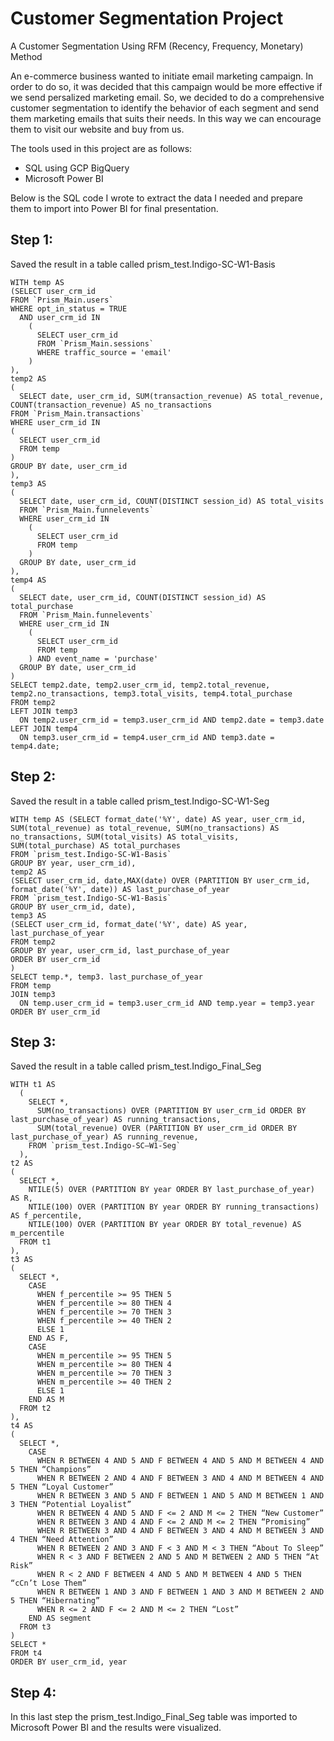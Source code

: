 # Customer Segmentation Project
A Customer Segmentation Using RFM (Recency, Frequency, Monetary) Method

An e-commerce business wanted to initiate email marketing campaign. In order to do so, it was decided that this campaign would be more effective if we send persalized marketing email. So, we decided to do a comprehensive customer segmentation to identify the behavior of each segment and send them marketing emails that suits their needs. In this way we can encourage them to visit our website and buy from us.

The tools used in this project are as follows:

* SQL using GCP BigQuery
* Microsoft Power BI

Below is the SQL code I wrote to extract the data I needed and prepare them to import into Power BI for final presentation.

## Step 1:
Saved the result in a table called prism_test.Indigo-SC-W1-Basis
```
WITH temp AS
(SELECT user_crm_id
FROM `Prism_Main.users`
WHERE opt_in_status = TRUE
  AND user_crm_id IN
    (
      SELECT user_crm_id
      FROM `Prism_Main.sessions`
      WHERE traffic_source = 'email'
    )
),
temp2 AS
(
  SELECT date, user_crm_id, SUM(transaction_revenue) AS total_revenue, COUNT(transaction_revenue) AS no_transactions
FROM `Prism_Main.transactions`
WHERE user_crm_id IN
(
  SELECT user_crm_id
  FROM temp
)
GROUP BY date, user_crm_id
),
temp3 AS
(
  SELECT date, user_crm_id, COUNT(DISTINCT session_id) AS total_visits
  FROM `Prism_Main.funnelevents`
  WHERE user_crm_id IN
    (
      SELECT user_crm_id
      FROM temp
    )
  GROUP BY date, user_crm_id
),
temp4 AS
(
  SELECT date, user_crm_id, COUNT(DISTINCT session_id) AS total_purchase
  FROM `Prism_Main.funnelevents`
  WHERE user_crm_id IN
    (
      SELECT user_crm_id
      FROM temp
    ) AND event_name = 'purchase'
  GROUP BY date, user_crm_id
)
SELECT temp2.date, temp2.user_crm_id, temp2.total_revenue, temp2.no_transactions, temp3.total_visits, temp4.total_purchase
FROM temp2
LEFT JOIN temp3
  ON temp2.user_crm_id = temp3.user_crm_id AND temp2.date = temp3.date
LEFT JOIN temp4
  ON temp3.user_crm_id = temp4.user_crm_id AND temp3.date = temp4.date;
```


## Step 2:
Saved the result in a table called prism_test.Indigo-SC-W1-Seg
```
WITH temp AS (SELECT format_date('%Y', date) AS year, user_crm_id, SUM(total_revenue) as total_revenue, SUM(no_transactions) AS no_transactions, SUM(total_visits) AS total_visits, SUM(total_purchase) AS total_purchases
FROM `prism_test.Indigo-SC-W1-Basis`
GROUP BY year, user_crm_id),
temp2 AS
(SELECT user_crm_id, date,MAX(date) OVER (PARTITION BY user_crm_id, format_date('%Y', date)) AS last_purchase_of_year
FROM `prism_test.Indigo-SC-W1-Basis`
GROUP BY user_crm_id, date),
temp3 AS
(SELECT user_crm_id, format_date('%Y', date) AS year, last_purchase_of_year
FROM temp2
GROUP BY year, user_crm_id, last_purchase_of_year
ORDER BY user_crm_id
)
SELECT temp.*, temp3. last_purchase_of_year
FROM temp
JOIN temp3
  ON temp.user_crm_id = temp3.user_crm_id AND temp.year = temp3.year
ORDER BY user_crm_id
```


## Step 3:
Saved the result in a table called prism_test.Indigo_Final_Seg

```
WITH t1 AS
  (
    SELECT *,
      SUM(no_transactions) OVER (PARTITION BY user_crm_id ORDER BY last_purchase_of_year) AS running_transactions,
      SUM(total_revenue) OVER (PARTITION BY user_crm_id ORDER BY last_purchase_of_year) AS running_revenue,
    FROM `prism_test.Indigo-SC—W1-Seg`
  ),
t2 AS
(
  SELECT *,
    NTILE(5) OVER (PARTITION BY year ORDER BY last_purchase_of_year) AS R,
    NTILE(100) OVER (PARTITION BY year ORDER BY running_transactions) AS f_percentile,
    NTILE(100) OVER (PARTITION BY year ORDER BY total_revenue) AS m_percentile
  FROM t1
),
t3 AS
(
  SELECT *,
    CASE
      WHEN f_percentile >= 95 THEN 5
      WHEN f_percentile >= 80 THEN 4
      WHEN f_percentile >= 70 THEN 3
      WHEN f_percentile >= 40 THEN 2
      ELSE 1
    END AS F,
    CASE
      WHEN m_percentile >= 95 THEN 5
      WHEN m_percentile >= 80 THEN 4
      WHEN m_percentile >= 70 THEN 3
      WHEN m_percentile >= 40 THEN 2
      ELSE 1
    END AS M
  FROM t2
),
t4 AS
(
  SELECT *,
    CASE
      WHEN R BETWEEN 4 AND 5 AND F BETWEEN 4 AND 5 AND M BETWEEN 4 AND 5 THEN “Champions”
      WHEN R BETWEEN 2 AND 4 AND F BETWEEN 3 AND 4 AND M BETWEEN 4 AND 5 THEN “Loyal Customer”
      WHEN R BETWEEN 3 AND 5 AND F BETWEEN 1 AND 5 AND M BETWEEN 1 AND 3 THEN “Potential Loyalist”
      WHEN R BETWEEN 4 AND 5 AND F <= 2 AND M <= 2 THEN “New Customer”
      WHEN R BETWEEN 3 AND 4 AND F <= 2 AND M <= 2 THEN “Promising”
      WHEN R BETWEEN 3 AND 4 AND F BETWEEN 3 AND 4 AND M BETWEEN 3 AND 4 THEN “Need Attention”
      WHEN R BETWEEN 2 AND 3 AND F < 3 AND M < 3 THEN “About To Sleep”
      WHEN R < 3 AND F BETWEEN 2 AND 5 AND M BETWEEN 2 AND 5 THEN “At Risk”
      WHEN R < 2 AND F BETWEEN 4 AND 5 AND M BETWEEN 4 AND 5 THEN “cCn’t Lose Them”
      WHEN R BETWEEN 1 AND 3 AND F BETWEEN 1 AND 3 AND M BETWEEN 2 AND 5 THEN “Hibernating”
      WHEN R <= 2 AND F <= 2 AND M <= 2 THEN “Lost”
    END AS segment
  FROM t3
)
SELECT *
FROM t4
ORDER BY user_crm_id, year
```
## Step 4:
In this last step the prism_test.Indigo_Final_Seg table was imported to Microsoft Power BI and the results were visualized.
